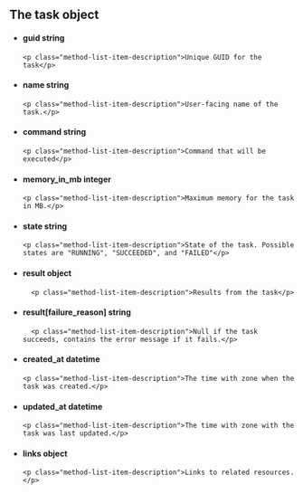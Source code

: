 <div class='no-margin'></div>

## The task object

<ul class="method-list-group">
  <li class="method-list-item">
    <h4 class="method-list-item-label">
      guid
      <span class="method-list-item-type">string</span>
    </h4>

    <p class="method-list-item-description">Unique GUID for the task</p>
  </li>
  <li class="method-list-item">
    <h4 class="method-list-item-label">
      name
      <span class="method-list-item-type">string</span>
    </h4>

    <p class="method-list-item-description">User-facing name of the task.</p>
  </li>
  <li class="method-list-item">
    <h4 class="method-list-item-label">
      command
      <span class="method-list-item-type">string</span>
    </h4>

    <p class="method-list-item-description">Command that will be executed</p>
  </li>
  <li class="method-list-item">
    <h4 class="method-list-item-label">
      memory_in_mb
      <span class="method-list-item-type">integer</span>
    </h4>

    <p class="method-list-item-description">Maximum memory for the task in MB.</p>
  </li>
  <li class="method-list-item">
    <h4 class="method-list-item-label">
      state
      <span class="method-list-item-type">string</span>
    </h4>

    <p class="method-list-item-description">State of the task. Possible states are "RUNNING", "SUCCEEDED", and "FAILED"</p>
  </li>
  <li class="method-list-item">
      <h4 class="method-list-item-label">
        result
        <span class="method-list-item-type">object</span>
      </h4>

      <p class="method-list-item-description">Results from the task</p>
  </li>
  <li class="method-list-item">
      <h4 class="method-list-item-label">
        result[failure_reason]
        <span class="method-list-item-type">string</span>
      </h4>

      <p class="method-list-item-description">Null if the task succeeds, contains the error message if it fails.</p>
  </li>
  <li class="method-list-item">
    <h4 class="method-list-item-label">
      created_at
      <span class="method-list-item-type">datetime</span>
    </h4>

    <p class="method-list-item-description">The time with zone when the task was created.</p>
  </li>
  <li class="method-list-item">
    <h4 class="method-list-item-label">
      updated_at
      <span class="method-list-item-type">datetime</span>
    </h4>

    <p class="method-list-item-description">The time with zone with the task was last updated.</p>
  </li>
  <li class="method-list-item">
    <h4 class="method-list-item-label">
      links
      <span class="method-list-item-type">object</span>
    </h4>

    <p class="method-list-item-description">Links to related resources.</p>
  </li>
</ul>

